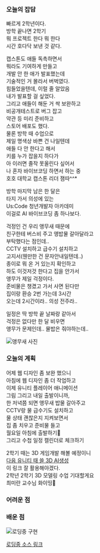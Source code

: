 ### 오늘의 잡담 
빠르게 2학년이다.  
방학 끝나면 2학기  
뭐 프로젝트 한다 뭐 한다  
시간 호다닥 보낸 것 같다.  
  
캡스톤도 애들 독촉하면서  
뭐라도 기여하게 만들고  
개발 안 한 애가 발표했는데  
기술적인 거 몰라서 버벅였다.  
힘들었을텐데, 이럴 줄 알았음  
내가 발표할 걸 싶었다.  
그리고 애들이 해둔 거 싹 보완하고  
비공개테스트로 버그 잡고  
약관 등 미리 준비하고  
스토어 배포도 했다.  
물론 방학 때 수업으로  
제일 명색상 바쁜 건 나일텐데   
애들 다 안 한다고 해서  
키를 누가 잡을지 하다가  
아 이러면 졸작 못올린다 싶어서  
나 혼자 바이브코딩 하면서 하는 중  
호호 대학교 캡스톤 리더 잼따^^*  
  
방학 마지막 남은 한 달은  
타지 가서 의성에 있는  
Us:Code 청년개발자 아카데미  
이걸로 AI 바이브코딩 좀 하나보다.  
  
걱정인 건 우리 앵무새 때문에  
친구한테 버스비 주고 앵밥물 갈아달라고  
부탁했다는 점인데..  
CCTV 설치하고 급수기 설치하고  
고지서(웬만한 건 문자안내일텐데..)  
종이로 뭐 온 거 있는지 확인하고  
하도 이것저것 한다고 집을 안가서  
앵무가 제일 걱정이다.  
준비물은 챙겼고 가서 사면 된다만  
집이랑 환승 2번 가는데 3시간  
오는데 2시간이라.. 의성 전주라..  
  
일정은 딱 방학 끝 날짜랑 같아서  
걱정은 없다만 한 달 비우면  
앵무가 문제인데.. 물밥은 줘야하는데..  
  
![앵무새 사진](https://a-study.vercel.app/markdown/승연의TIL/Image/두하앵무새01.jpg)  

### 오늘의 계획 

어제 웹 디자인 좀 보완 했으니  
아침에 웹 디자인 좀 더 작업하고  
이제 유니티 플레이어 애니메이션  
그림 그리고 내일 출발이니까,  
한 저녁쯤 되면 앵무새 밥물 갈아주고  
CCTV랑 물 급수기도 설치하고  
물 상태 괜찮은지 지켜보면서  
집 좀 치우고 준비물 들고  
월요일 아침에 출발하기🚌  
그리고 수첩 일정 캘린더로 체크하기  
  
2학기 때는 3D 게임개발 해볼 예정이니  
[다음 유니티 때 쓸 3D AI생성](https://hyper3d.ai/)  
이 링크 잘 활용해야겠다.  
2학년 2학기 3D 모델링 수업 기대할게요  
최미란 교수님 화이띵🌈  
  
### 어려운 점 


### 배운 점 
![로딩중 구현](https://a-study.vercel.app/markdown/승연의TIL/Image/로딩중화면01.png)  
  
[로딩중 소스 링크](https://gifer.com/en/gifs/loading)  
  
